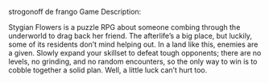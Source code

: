 strogonoff de frango
Game Description:

Stygian Flowers is a puzzle RPG about someone combing through the underworld to drag back her friend. The afterlife’s a big place, but luckily, some of its residents don’t mind helping out.
In a land like this, enemies are a given. Slowly expand your skillset to defeat tough opponents; there are no levels, no grinding, and no random encounters, so the only way to win is to cobble together a solid plan.
Well, a little luck can’t hurt too.​

